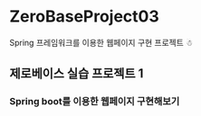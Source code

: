 # ZeroBaseProject03
Spring 프레임워크를 이용한 웹페이지 구현 프로젝트 ☃︎

## 제로베이스 실습 프로젝트 1
### Spring boot를 이용한 웹페이지 구현해보기
